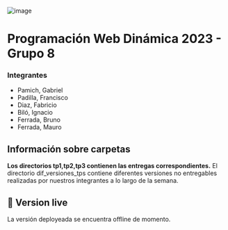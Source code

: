 ![image](https://user-images.githubusercontent.com/79814537/227503253-efff5b8d-79b8-4a2b-9e76-79800998b4d5.png)

# Programación Web Dinámica 2023 - Grupo 8


### Integrantes
- Pamich, Gabriel 
- Padilla, Francisco
- Diaz, Fabricio
- Biló, Ignacio
- Ferrada, Bruno
- Ferrada, Mauro


## Información sobre carpetas
 **Los directorios tp1,tp2,tp3 contienen las entregas correspondientes.**
 El directorio dif_versiones_tps contiene diferentes versiones no entregables realizadas por nuestros integrantes a lo largo de la semana.


## 🚀 Version live
La versión deployeada se encuentra offline de momento.

